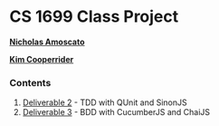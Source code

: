 # CS 1699 Class Project

**[Nicholas Amoscato](http://amoscato.com/)**

**[Kim Cooperrider](http://kimcoop.com/)**

### Contents
1. [Deliverable 2](https://github.com/kimcoop/cs1699/tree/master/deliverable-2) - TDD with QUnit and SinonJS
2. [Deliverable 3](https://github.com/kimcoop/cs1699/tree/master/deliverable-3) - BDD with CucumberJS and ChaiJS